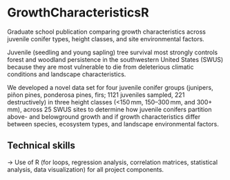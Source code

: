 # GrowthCharacteristicsR
Graduate school publication comparing growth characteristics across juvenile conifer types, height classes, and site environmental factors. 

Juvenile (seedling and young sapling) tree survival most strongly controls forest and woodland persistence in the southwestern United States (SWUS) because they are most vulnerable to die from deleterious climatic conditions and landscape characteristics.

We developed a novel data set for four juvenile conifer groups (junipers, piñon pines, ponderosa pines, firs; 1121 juveniles sampled, 221 destructively) in three height classes (<150 mm, 150–300 mm, and 300+ mm), across 25 SWUS sites to determine how juvenile conifers partition above- and belowground growth and if growth characteristics differ between species, ecosystem types, and landscape environmental factors. 

## Technical skills
-> Use of R (for loops, regression analysis, correlation matrices, statistical analysis, data visualization) for all project components.
